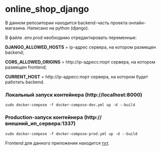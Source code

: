 # online_shop_django

В данном репозитории находится backend-часть проекта онлайн-магазина. Написано на python (django).

В файле .env.prod необходимо отредактировать переменные: 

**DJANGO_ALLOWED_HOSTS** = ip-адрес сервера, на котором размещен backend; 

**CORS_ALLOWED_ORIGINS** = http://ip-адресс:порт сервера, на котором размещен frontend; 

**CURRENT_HOST** = http://ip-адресс:порт сервера, на котором будет работать backend.

### Локальный запуск контейнера (http://localhost:8000)
```
sudo docker-compose -f docker-compose-dev.yml up -d --build
```

### Production-запуск контейнера (http://внешний_ип_сервера:1337)
```
sudo docker-compose -f docker-compose-prod.yml up -d --build
```

Frontend для данного приложения находится [тут](https://github.com/im-not-tequila/online_shop_vue).
